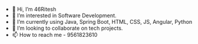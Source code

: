 - 👋 Hi, I’m 46Ritesh
- 👀 I’m interested in Software Development.
- 🌱 I’m currently using Java, Spring Boot, HTML, CSS, JS, Angular, Python
- 💞️ I’m looking to collaborate on tech projects.
- 📫 How to reach me - 9561823610

<!---
46Ritesh/46Ritesh is a ✨ special ✨ repository because its `README.md` (this file) appears on your GitHub profile.
You can click the Preview link to take a look at your changes.
--->
